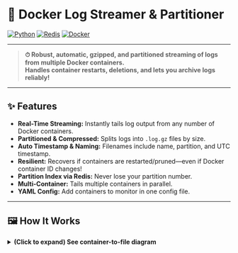 # 🐳 Docker Log Streamer & Partitioner

[![Python](https://img.shields.io/badge/python-3.7%2B-blue?logo=python&logoColor=white)](https://www.python.org/)
[![Redis](https://img.shields.io/badge/redis-used-red?logo=redis&logoColor=white)](https://redis.io/)
[![Docker](https://img.shields.io/badge/docker-compatible-2496ed?logo=docker&logoColor=white)](https://www.docker.com/)

---

> **⏱ Robust, automatic, gzipped, and partitioned streaming of logs from multiple Docker containers.  
> Handles container restarts, deletions, and lets you archive logs reliably!**

---

## ✨ Features

- **Real-Time Streaming:** Instantly tails log output from any number of Docker containers.
- **Partitioned & Compressed:** Splits logs into `.log.gz` files by size.
- **Auto Timestamp & Naming:** Filenames include name, partition, and UTC timestamp.
- **Resilient:** Recovers if containers are restarted/pruned—even if Docker container ID changes!
- **Partition Index via Redis:** Never lose your partition number.
- **Multi-Container:** Tails multiple containers in parallel.
- **YAML Config:** Add containers to monitor in one config file.

---

## 🖼️ How It Works

<details>
<summary><b>(Click to expand) See container-to-file diagram</b></summary>

```mermaid
flowchart LR
  subgraph Docker_Containers
    A[my_app]
    B[db]
  end
  A -->|writes logs| L1[/container id1 log/]
  B -->|writes logs| L2[/container id2 log/]
  L1 & L2 -->|monitored by| S[Log Streamer Script]
  S -->|creates| F1[[output/my_app-01-<timestamp>.log.gz]]
  S -->|creates| F2[[output/db-01-<timestamp>.log.gz]]
  S -.->|stores index| R[(Redis)]
</details>

*If diagram does not render, [see GitHub’s Mermaid diagram support](https://docs.github.com/en/get-started/writing-on-github/working-with-advanced-formatting/creating-diagrams#creating-mermaid-diagrams).*

---

## 🛠️ Setup & Usage

### 1. **Install prerequisites**

shell
pip install pyyaml redis
_Docker and Redis servers must also be running._

---

### 2. **Configure containers to stream**

Create a `config.yaml` like:

yaml
containers:
  - my_app
  - db

---

### 3. **Run it!**

shell
python log_streamer.py

---

### 📂 **You’ll Get:**


./output/
  my_app-01-20240717123000.log.gz
  my_app-02-20240717123500.log.gz
  db-01-20240717123100.log.gz

---

## 💡 Why Partition & Compress?

- **Easy archiving:** Chunked logs are manageable.
- **Disk space:** Single compressed files keep size tiny.
- **Crash/restart-safe:** Never lose or corrupt logs due to container churn.
- **Disaster recovery:** Logs continue regardless of Docker ID changes.

---

## ⚡ Advanced Options

- **Customize folders:** Change `DOCKER_LOG_ROOT` or `OUTPUT_DIR` in your Python script.
- **Adjust file size:** Edit `MAX_PARTITION_SIZE` (in bytes).
- **Redis settings:** Update `REDIS_HOST`, `REDIS_PORT`, and `REDIS_DB` in script.

---

## ❗ Requirements & Notes

- **Read access to** `/var/lib/docker/containers/`
- **Docker default log driver** (`json-file`)
- **Container names must be unique**

---

## 👨‍💻 Example Output

| Filename                                   | Description                    |
|---------------------------------------------|--------------------------------|
| output/frontend-01-20240717123000.log.gz    | First partition for `frontend` |
| output/mysql-03-20240717124144.log.gz       | Third partition for `mysql`    |
| output/backend-02-20240717123550.log.gz     | Second partition for `backend` |

---

## 🤝 Contributions

PRs, issues, & feedback **welcome**!

---

**Made with ❤️ for robust, resilient container log management!**



**Tip:**  
GitHub's Mermaid support is still evolving; if you ever see issues rendering diagrams, check that you're on the [Web interface](https://github.com/) (not a local preview), and that your diagram syntax is supported per [their docs](https://docs.github.com/en/get-started/writing-on-github/working-with-advanced-formatting/creating-diagrams#creating-mermaid-diagrams).

If you want PNG/SVG diagrams, you can export from [https://mermaid.live/](https://mermaid.live/) and include as images too! Let me know what you prefer.